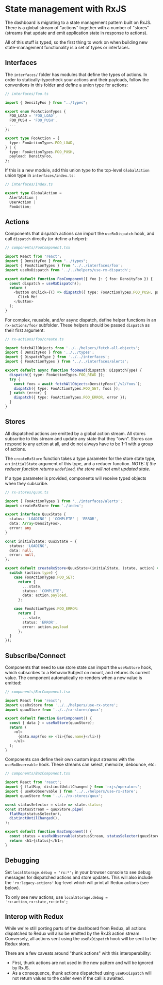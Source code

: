 # State management with RxJS

The dashboard is migrating to a state management pattern built on RxJS. There is a global stream of "actions" together with a number of "stores" (streams that update and emit application state in response to actions).

All of this stuff is typed, so the first thing to work on when building new state-management functionality is a set of types or interfaces.

## Interfaces

The `interfaces/` folder has modules that define the types of actions. In order to statically-typecheck your actions and their payloads, follow the conventions in this folder and define a union type for actions:

```TypeScript
// interfaces/foo.ts

import { DensityFoo } from "../types";

export enum FooActionTypes {
  FOO_LOAD = 'FOO_LOAD',
  FOO_PUSH = 'FOO_PUSH',
  ...
};

export type FooAction = {
  type: FooActionTypes.FOO_LOAD,
} | {
  type: FooActionTypes.FOO_PUSH,
  payload: DensityFoo,
};
```

If this is a new module, add this union type to the top-level `GlobalAction` union type in `interfaces/index.ts`:

```TypeScript
// interfaces/index.ts

export type GlobalAction =
  AlertAction |
  UserAction |
  FooAction;
```

## Actions

Components that dispatch actions can import the `useRxDispatch` hook, and call `dispatch` directly (or define a helper):

```TypeScript
// components/FooComponent.tsx

import React from 'react';
import { DensityFoo } from "../types";
import { FooActionTypes } from '../../interfaces/foo';
import useRxDispatch from '../../helpers/use-rx-dispatch';

export default function FooComponent({ foo }: { foo: DensityFoo }) {
  const dispatch = useRxDispatch();
  return (
    <button onClick={() => dispatch({ type: FooActionTypes.FOO_PUSH, payload: foo })}>
      Click Me!
    </button>
  );
}
```

For complex, reusable, and/or async dispatch, define helper functions in an `rx-actions/foo/` subfolder. These helpers should be passed `dispatch` as their first argument:

```TypeScript
// rx-actions/foo/create.ts

import fetchAllObjects from '../../helpers/fetch-all-objects';
import { DensityFoo } from '../../types';
import { DispatchType } from '../../interfaces';
import { FooActionTypes } from '../../interfaces/alerts';

export default async function fooRead(dispatch: DispatchType) {
  dispatch({ type: FooActionTypes.FOO_READ });
  try {
    const foos = await fetchAllObjects<DensityFoo>(`/v2/foos`);
    dispatch({ type: FooActionTypes.FOO_SET, foos });
  } catch (error) {
    dispatch({ type: FooActionTypes.FOO_ERROR, error });
  }
}
```

## Stores

All dispatched actions are emitted by a global action stream. All stores subscribe to this stream and update any state that they "own". Stores can respond to any action at all, and do not always have to be 1-1 with a group of actions.

The `createRxStore` function takes a type parameter for the store state type, an `initialState` argument of this type, and a reducer function. _NOTE: If the reducer function returns `undefined`, the store will not emit updated state_.

If a type parameter is provided, components will receive typed objects when they subscribe.

```TypeScript
// rx-stores/quux.ts

import { FooActionTypes } from '../interfaces/alerts';
import createRxStore from './index';

export interface QuuxState {
  status: 'LOADING' | 'COMPLETE' | 'ERROR',
  data: Array<DensityFoo>,
  error: any
}

const initialState: QuuxState = {
  status: 'LOADING',
  data: null,
  error: null,
};

export default createRxStore<QuuxState>(initialState, (state, action) => {
  switch (action.type) {
    case FooActionTypes.FOO_SET:
      return {
        ...state,
        status: 'COMPLETE',
        data: action.payload,
      };

    case FooActionTypes.FOO_ERROR:
      return {
        ...state,
        status: 'ERROR',
        error: action.payload
      };
  }
});
```

## Subscribe/Connect

Components that need to use store state can import the `useRxStore` hook, which subscribes to a BehaviorSubject on mount, and returns its current value. The component automatically re-renders when a new value is emitted:

```TypeScript
// components/BarComponent.tsx

import React from 'react';
import useRxStore from '../../helpers/use-rx-store';
import quuxStore from '../../rx-stores/quux';

export default function BarComponent() {
  const { data } = useRxStore(quuxStore);
  return (
    <ul>
      {data.map(foo => <li>{foo.name}</li>)}
    </ul>
  );
}
```

Components can define their own custom input streams with the `useRxObservable` hook. These streams can select, memoize, debounce, etc:

```TypeScript
// components/BazComponent.tsx

import React from 'react';
import { flatMap, distinctUntilChanged } from 'rxjs/operators';
import { useRxObservable } from '../../helpers/use-rx-store';
import quuxStore from '../../rx-stores/quux';

const statusSelector = state => state.status;
const statusStream = quuxStore.pipe(
  flatMap(statusSelector),
  distinctUntilChanged(),
);

export default function BazComponent() {
  const status = useRxObservable(statusStream, statusSelector(quuxStore.value));
  return <h1>{status}</h1>;
}
```

## Debugging

Set `localStorage.debug = 'rx:*';` in your browser console to see debug messages for dispatched actions and store updates. This will also include the `'rx:legacy-actions'` log-level which will print all Redux actions (see below).

To only see new actions, use `localStorage.debug = 'rx:action,rx:state,rx:info';`

## Interop with Redux

While we're still porting parts of the dashboard from Redux, all actions dispatched to Redux will also be emitted by the RxJS action stream. Conversely, all actions sent using the `useRxDispatch` hook will be sent to the Redux store.

There are a few caveats around "thunk actions" with this interoperability:

- First, thunk actions are not used in the new pattern and will be ignored by RxJS.
- As a consequence, thunk actions dispatched using `useRxDispatch` will not return values to the caller even if the call is awaited.
